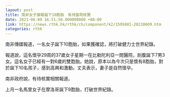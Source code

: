 ```yaml
---
layout: post
title: 南非女子據報誕下10胞胎　有待當局核實
date: 2021-06-09 16:51:50.000000000 +08:00
link: https://news.rthk.hk/rthk/ch/component/k2/1595081-20210609.htm
categories: rthk
---
```


南非傳媒報道，一名女子誕下10胞胎，如果獲確認，將打破健力士世界紀錄。

報道說，這名懷孕29周的37歲女子星期一在比勒陀利亞一間醫院，剖腹誕下7男3女。這名女子已經有一對6歲的雙胞胎。她說，原本以為今次只是懷有8胞胎，對於誕下10名孩子，感到高興和激動。丈夫表示，妻子是自然懷孕。

南非政府說，有待核實相關報道。 

上月一名馬里女子在摩洛哥誕下9胞胎，打破世界紀錄。

